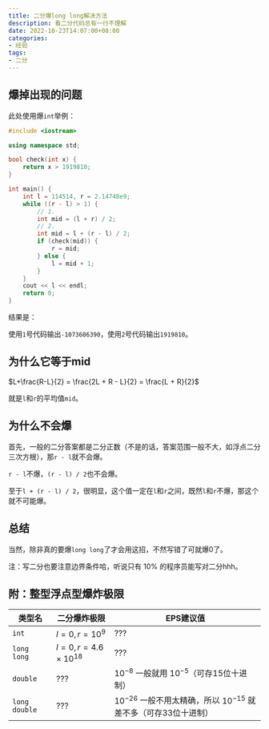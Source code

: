 ```yaml
---
title: 二分爆long long解决方法
description: 看二分代码总有一行不理解
date: 2022-10-23T14:07:00+08:00
categories:
- 经验
tags:
- 二分
---
```


## 爆掉出现的问题

此处使用爆`int`举例：
```cpp
#include <iostream>

using namespace std;

bool check(int x) {
    return x > 1919810;
}

int main() {
    int l = 114514, r = 2.14748e9;
    while ((r - l) > 1) {
        // 1.
        int mid = (l + r) / 2;
        // 2.
        int mid = l + (r - l) / 2;
        if (check(mid)) {
            r = mid;
        } else {
            l = mid + 1;
        }
    }
    cout << l << endl;
    return 0;
}
```
结果是：

使用`1`号代码输出`-1073686390`，使用`2`号代码输出`1919810`。

## 为什么它等于mid

$L+\frac{R-L}{2} = \frac{2L + R - L}{2} = \frac{L + R}{2}$

就是`l`和`r`的平均值`mid`。

## 为什么不会爆

首先，一般的二分答案都是二分正数（不是的话，答案范围一般不大，如浮点二分三次方根），那`r - l`就不会爆。

`r - l`不爆，`(r - l) / 2`也不会爆。

至于`l + (r - l) / 2`，很明显，这个值一定在`l`和`r`之间，既然`l`和`r`不爆，那这个就不可能爆。

## 总结

当然，除非真的要爆`long long`了才会用这招，不然写错了可就爆0了。

注：写二分也要注意边界条件哈，听说只有 $10\%$ 的程序员能写对二分hhh。

## 附：整型浮点型爆炸极限

| 类型名 | 二分爆炸极限 | EPS建议值 |
| ----- | ----- | ----- |
| `int` | $l = 0, r = 10^{9}$ | ??? |
| `long long` | $l = 0, r = 4.6 \times 10^{18}$ | ??? |
| `double` | ??? | $10^{-8}$ 一般就用 $10^{-5}$（可存15位十进制） |
| `long double` | ??? | $10^{-26}$ 一般不用太精确，所以 $10^{-15}$ 就差不多（可存33位十进制） |